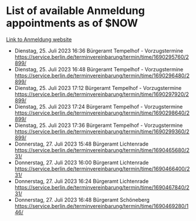 # List of available Anmeldung appointments as of $NOW
[Link to Anmeldung website](https://service.berlin.de/terminvereinbarung/termin/tag.php?termin=1&anliegen[]=120686&dienstleisterlist=122210,122217,327316,122219,327312,122227,327314,122231,327346,122243,327348,122254,122252,329742,122260,329745,122262,329748,122271,327278,122273,327274,122277,327276,330436,122280,327294,122282,327290,122284,327292,122291,327270,122285,327266,122286,327264,122296,327268,150230,329760,122297,327286,122294,327284,122312,329763,122314,329775,122304,327330,122311,327334,122309,327332,317869,122281,327352,122279,329772,122283,122276,327324,122274,327326,122267,329766,122246,327318,122251,327320,122257,327322,122208,327298,122226,327300&herkunft=http%3A%2F%2Fservice.berlin.de%2Fdienstleistung%2F120686%2F)
- Dienstag, 25. Juli 2023 16:36 Bürgeramt Tempelhof - Vorzugstermine https://service.berlin.de/terminvereinbarung/termin/time/1690295760/2899/
- Dienstag, 25. Juli 2023 16:48 Bürgeramt Tempelhof - Vorzugstermine https://service.berlin.de/terminvereinbarung/termin/time/1690296480/2899/
- Dienstag, 25. Juli 2023 17:12 Bürgeramt Tempelhof - Vorzugstermine https://service.berlin.de/terminvereinbarung/termin/time/1690297920/2899/
- Dienstag, 25. Juli 2023 17:24 Bürgeramt Tempelhof - Vorzugstermine https://service.berlin.de/terminvereinbarung/termin/time/1690298640/2899/
- Dienstag, 25. Juli 2023 17:36 Bürgeramt Tempelhof - Vorzugstermine https://service.berlin.de/terminvereinbarung/termin/time/1690299360/2899/
- Donnerstag, 27. Juli 2023 15:48 Bürgeramt Lichtenrade https://service.berlin.de/terminvereinbarung/termin/time/1690465680/231/
- Donnerstag, 27. Juli 2023 16:00 Bürgeramt Lichtenrade https://service.berlin.de/terminvereinbarung/termin/time/1690466400/231/
- Donnerstag, 27. Juli 2023 16:24 Bürgeramt Lichtenrade https://service.berlin.de/terminvereinbarung/termin/time/1690467840/231/
- Donnerstag, 27. Juli 2023 16:48 Bürgeramt Schöneberg https://service.berlin.de/terminvereinbarung/termin/time/1690469280/146/
